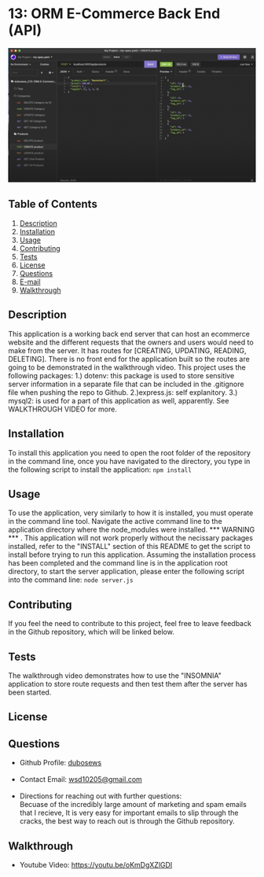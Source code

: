 # 13: ORM E-Commerce Back End (API)
<img src="./img/ecommerceBackEndScreenshot.png"></img>
<br>

## Table of Contents <br />
  1. [Description](#description) 
  2. [Installation](#installation)
  3. [Usage](#usage)  
  4. [Contributing](#contributing)
  5. [Tests](#tests)
  6. [License](#license)
  7. [Questions](#questions)
  8. [E-mail](#e-mail)
  9. [Walkthrough](#walkthrough)

## Description <br />
This application is a working back end server that can host an ecommerce website and the different requests that the owners and users would need to make from the server. It has routes for [CREATING, UPDATING, READING, DELETING]. There is no front end for the application built so the routes are going to be demonstrated in the walkthrough video. This project uses the following packages: 1.) dotenv: this package is used to store sensitive server information in a separate file that can be included in the .gitignore file when pushing the repo to Github. 2.)express.js: self explanitory. 3.) mysql2: is used for a part of this application as well, apparently. See WALKTHROUGH VIDEO for more. 

## Installation <br />
To install this application you need to open the root folder of the repository in the command line, once you have navigated to the directory, you type in the following script to install the application: ```npm install```

## Usage <br />
To use the application, very similarly to how it is installed, you must operate in the command line tool. Navigate the active command line to the application directory where the node_modules were installed. *** WARNING *** . This application will not work properly without the necissary packages installed, refer to the "INSTALL" section of this README to get the script to install before trying to run this application. Assuming the installation process has been completed and the command line is in the application root directory, to start the server application, please enter the following script into the command line: ```node server.js```

## Contributing <br />
If you feel the need to contribute to this project, feel free to leave feedback in the Github repository, which will be linked below. 

## Tests <br />
The walkthrough video demonstrates how to use the "INSOMNIA" application to store route requests and then test them after the server has been started.

## License <br />
 

## Questions <br />
* Github Profile: [dubosews](https://github.com/dubosews) <br /><br />
* Contact Email: [wsd10205@gmail.com](mailto:wsd10205@gmail.com) <br /><br />
* Directions for reaching out with further questions:<br />
    Becuase of the incredibly large amount of marketing and spam emails that I recieve, It is very easy for important emails to slip through the cracks, the best way to reach out is through the Github repository. 



## Walkthrough <br />
* Youtube Video: https://youtu.be/oKmDgXZlGDI